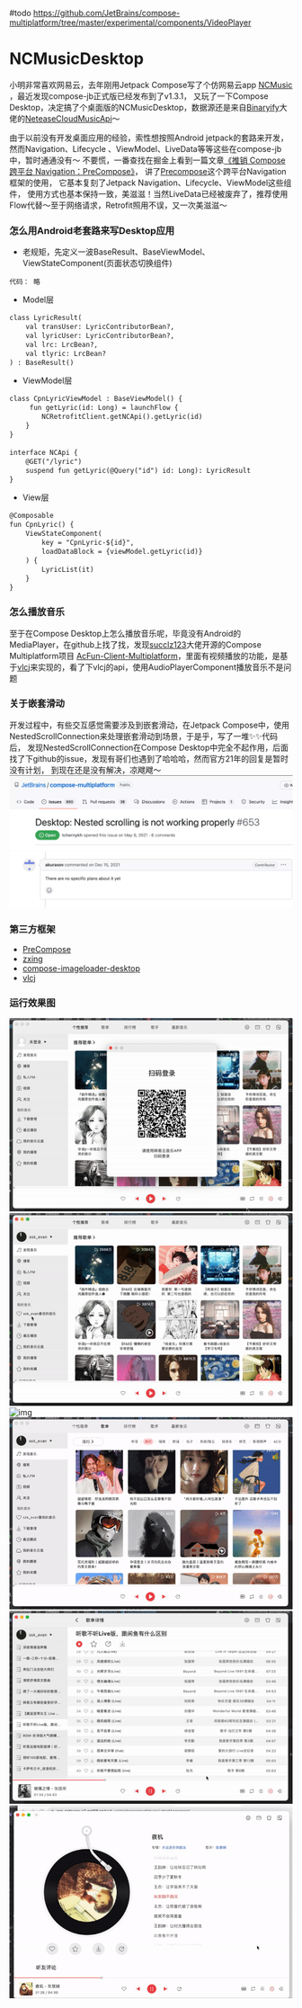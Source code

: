 #todo
https://github.com/JetBrains/compose-multiplatform/tree/master/experimental/components/VideoPlayer

# NCMusicDesktop

小明非常喜欢网易云，去年刚用Jetpack Compose写了个仿网易云app [NCMusic](https://github.com/sskEvan/NCMusic) ，最近发现compose-jb正式版已经发布到了v1.3.1，
又玩了一下Compose Desktop，决定搞了个桌面版的NCMusicDesktop，数据源还是来自[Binaryify](https://github.com/Binaryify)大佬的[NeteaseCloudMusicApi](https://github.com/Binaryify/NeteaseCloudMusicApi)～

由于以前没有开发桌面应用的经验，索性想按照Android jetpack的套路来开发，然而Navigation、Lifecycle 、ViewModel、LiveData等等这些在compose-jb中，暂时通通没有～ 
不要慌，一番查找在掘金上看到一篇文章[《推销 Compose 跨平台 Navigation：PreCompose》](https://juejin.cn/post/7122056172084920334)，
讲了[Precompose](https://github.com/Tlaster/PreCompose)这个跨平台Navigation框架的使用， 它基本复刻了Jetpack Navigation、Lifecycle、ViewModel这些组件，
使用方式也基本保持一致，美滋滋！当然LiveData已经被废弃了，推荐使用Flow代替～至于网络请求，Retrofit照用不误，又一次美滋滋～

### 怎么用Android老套路来写Desktop应用
- 老规矩，先定义一波BaseResult、BaseViewModel、ViewStateComponent(页面状态切换组件)
```
代码： 略
```
- Model层
```
class LyricResult(
    val transUser: LyricContributorBean?,
    val lyricUser: LyricContributorBean?,
    val lrc: LrcBean?,
    val tlyric: LrcBean?
) : BaseResult()
```
- ViewModel层
```
class CpnLyricViewModel : BaseViewModel() {
     fun getLyric(id: Long) = launchFlow {
        NCRetrofitClient.getNCApi().getLyric(id)
    }
}

interface NCApi {
    @GET("/lyric")
    suspend fun getLyric(@Query("id") id: Long): LyricResult
}
```
- View层
```
@Composable
fun CpnLyric() {
    ViewStateComponent(
        key = "CpnLyric-${id}",
        loadDataBlock = {viewModel.getLyric(id)}
    ) {
        LyricList(it)
    }
}
```
### 怎么播放音乐
至于在Compose Desktop上怎么播放音乐呢，毕竟没有Android的MediaPlayer，在github上找了找，发现[succlz123](https://github.com/succlz123)大佬开源的Compose Multiplatform项目
[AcFun-Client-Multiplatform](https://github.com/succlz123/AcFun-Client-Multiplatform)，里面有视频播放的功能，是基于[vlcj](https://github.com/caprica/vlcj)来实现的，看了下vlcj的api，使用AudioPlayerComponent播放音乐不是问题

### 关于嵌套滑动
开发过程中，有些交互感觉需要涉及到嵌套滑动，在Jetpack Compose中，使用NestedScrollConnection来处理嵌套滑动到场景，于是乎，写了一堆✨✨代码后，
发现NestedScrollConnection在Compose Desktop中完全不起作用，后面找了下github的issue，发现有哥们也遇到了哈哈哈，然而官方21年的回复是暂时没有计划，
到现在还是没有解决，凉飕飕～    
![img](https://github.com/sskEvan/NCMusicDesktop/blob/master/readme/nested_issue1.webp)    
![img](https://github.com/sskEvan/NCMusicDesktop/blob/master/readme/nested_issue2.webp)   

### 第三方框架
- [PreCompose](https://github.com/Tlaster/PreCompose)
- [zxing](https://github.com/zxing/zxing)
- [compose-imageloader-desktop](https://github.com/succlz123/compose-desktop-imageloader)
- [vlcj](https://github.com/caprica/vlcj)

### 运行效果图
![img](https://github.com/sskEvan/NCMusicDesktop/blob/master/readme/登录.gif)    
![img](https://github.com/sskEvan/NCMusicDesktop/blob/master/readme/首页.gif)    
![img](https://github.com/sskEvan/NCMusicDesktop/blob/master/readme/歌单列表.gif)    
![img](https://github.com/sskEvan/NCMusicDesktop/blob/master/readme/歌单详情.gif)    
![img](https://github.com/sskEvan/NCMusicDesktop/blob/master/readme/音乐播放.gif)    
![img](https://github.com/sskEvan/NCMusicDesktop/blob/master/readme/主题切换.gif)    
